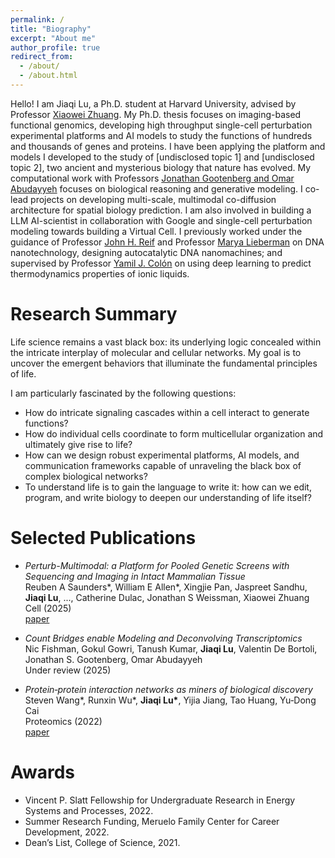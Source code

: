 ```yaml
---
permalink: /
title: "Biography"
excerpt: "About me"
author_profile: true
redirect_from: 
  - /about/
  - /about.html
---
```




Hello! I am Jiaqi Lu, a Ph.D. student at Harvard University, advised by Professor [Xiaowei Zhuang](https://zhuang.harvard.edu/index.html). My Ph.D. thesis focuses on imaging-based functional genomics, developing high throughput single-cell perturbation experimental platforms and AI models to study the functions of hundreds and thousands of genes and proteins. I have been applying the platform and models I developed to the study of [undisclosed topic 1] and [undisclosed topic 2], two ancient and mysterious biology that nature has evolved. My computational work with Professors [Jonathan Gootenberg and Omar Abudayyeh](https://www.abugootlab.org/) focuses on biological reasoning and generative modeling. I co-lead projects on developing multi-scale, multimodal co-diffusion architecture for spatial biology prediction. I am also involved in building a LLM AI-scientist in collaboration with Google and single-cell perturbation modeling towards building a Virtual Cell. I previously worked under the guidance of Professor [John H. Reif](https://users.cs.duke.edu/~reif/research.html) and Professor [Marya Lieberman](https://chemistry.nd.edu/people/marya-lieberman/) on DNA nanotechnology, designing autocatalytic DNA nanomachines; and supervised by Professor [Yamil J. Colón](https://www.computationalnano.org/) on using deep learning to predict thermodynamics properties of ionic liquids.

# Research Summary
Life science remains a vast black box: its underlying logic concealed within the intricate interplay of molecular and cellular networks. My goal is to uncover the emergent behaviors that illuminate the fundamental principles of life.

I am particularly fascinated by the following questions:
* How do intricate signaling cascades within a cell interact to generate functions?
* How do individual cells coordinate to form multicellular organization and ultimately give rise to life?
* How can we design robust experimental platforms, AI models, and communication frameworks capable of unraveling the black box of complex biological networks?
* To understand life is to gain the language to write it: how can we edit, program, and write biology to deepen our understanding of life itself?

# Selected Publications
* *Perturb-Multimodal: a Platform for Pooled Genetic Screens with Sequencing and Imaging in Intact Mammalian Tissue*  
Reuben A Saunders\*, William E Allen\*, Xingjie Pan, Jaspreet Sandhu, **Jiaqi Lu**, ..., Catherine Dulac, Jonathan S Weissman, Xiaowei Zhuang  
Cell (2025)  
[paper](https://www.cell.com/cell/fulltext/S0092-8674(25)00572-0)

* *Count Bridges enable Modeling and Deconvolving Transcriptomics*  
Nic Fishman, Gokul Gowri, Tanush Kumar, **Jiaqi Lu**, Valentin De Bortoli, Jonathan S. Gootenberg, Omar Abudayyeh  
Under review (2025)  

* *Protein‐protein interaction networks as miners of biological discovery*  
Steven Wang\*, Runxin Wu\*, **Jiaqi Lu\***, Yijia Jiang, Tao Huang, Yu‐Dong Cai  
Proteomics (2022)  
[paper](https://doi.org/10.1002/pmic.202100190)

# Awards
* Vincent P. Slatt Fellowship for Undergraduate Research in Energy Systems and Processes, 2022.
* Summer Research Funding, Meruelo Family Center for Career Development, 2022.
* Dean’s List, College of Science, 2021.
